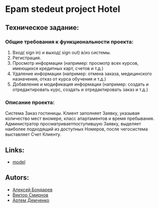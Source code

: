 # Epam stedeut project Hotel

## Техническое задание:

### Общие требования к функциональности проекта:
1. Вход( sign in) и выход( sign out) в/из системы.
2. Регистрация.
3. Просмотр информации (например: просмотр всех курсов, имеющихся
кредитных
карт, счетов и т.д.)
4. Удаление информации (например: отмена заказа, медицинского назначения,
отказ
от курса обучения и т.д.)
5. Добавление и модификация информации (например: создать и
отредактировать
курс, создать и отредактировать заказ и т.д.)

### Описание проекта:
Система Заказ гостиницы. Клиент заполняет Заявку, указывая количество мест
вномере, класс апартаментов и время пребывания. Администратор
просматриваетпоступившую Заявку, выделяет наиболее подходящий из доступных
Номеров, после чегосистема выставляет Счет Клиенту.

## Links:
* [model](https://drive.google.com/file/d/1yCnp8RrrslvOphUdVbeMQfNYsUUmlh57/view?usp=sharing)

## Autors:
* [Алексей Бондарев](https://github.com/alexeyboo) 
* [Виктор Смирнов](https://github.com/viktor533)
* [Артем Демченко](https://github.com/Mincer2412)
